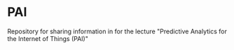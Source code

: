 # PAI
Repository for sharing information in for the lecture "Predictive Analytics for the Internet of Things (PAI)"

